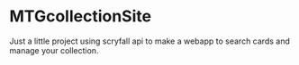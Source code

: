 # MTGcollectionSite
Just a little project using scryfall api to make a webapp to search cards and manage your collection.
